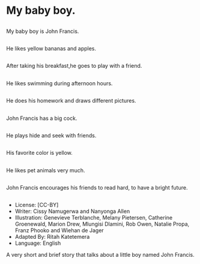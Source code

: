 # My baby boy.

##
My baby boy is John Francis.

##
He likes yellow bananas
and apples.

##
After taking his breakfast,he goes to play with a friend.

##
He likes swimming
during afternoon hours.

##
He does his homework
and draws different
pictures.

##
John Francis has a big cock.

##
He plays hide and seek
with friends.

##
His favorite color is yellow.

##
He likes pet animals very much.

##
John Francis encourages
his friends to read hard,
to have a bright future.

##
* License: [CC-BY]
* Writer: Cissy Namugerwa and Nanyonga Allen
* Illustration: Genevieve Terblanche, Melany Pietersen, Catherine Groenewald, Marion Drew, Mlungisi Dlamini, Rob Owen, Natalie Propa, Franz Phooko and Wiehan de Jager
* Adapted By: Ritah Katetemera
* Language: English

A very short and brief story that talks about a little boy named John Francis.
